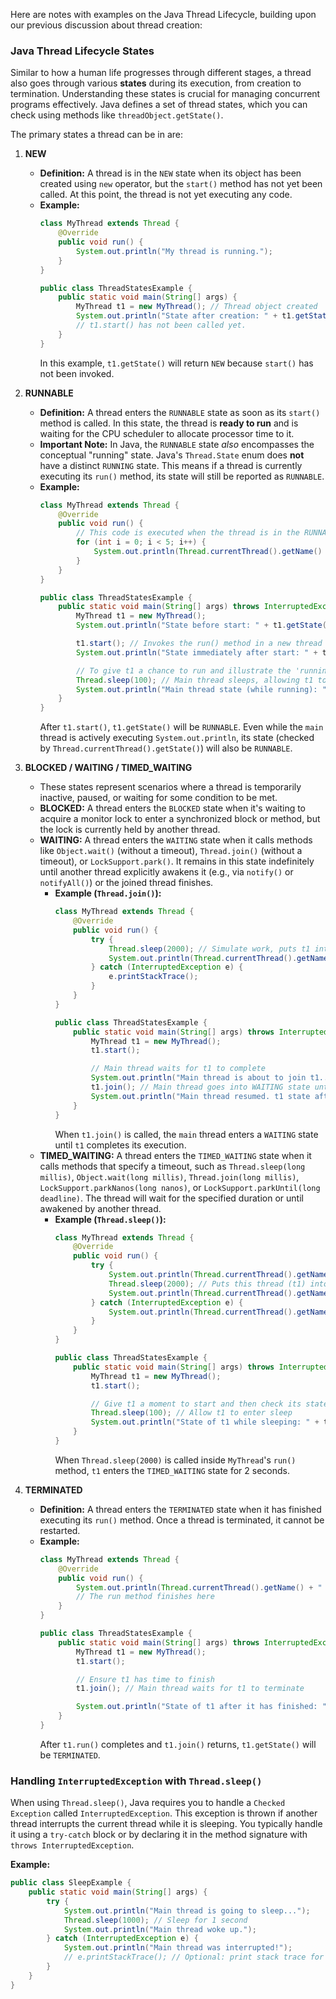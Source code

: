 Here are notes with examples on the Java Thread Lifecycle, building upon our previous discussion about thread creation:

### Java Thread Lifecycle States

Similar to how a human life progresses through different stages, a thread also goes through various **states** during its execution, from creation to termination. Understanding these states is crucial for managing concurrent programs effectively. Java defines a set of thread states, which you can check using methods like `threadObject.getState()`.

The primary states a thread can be in are:

1.  **NEW**
    *   **Definition:** A thread is in the `NEW` state when its object has been created using `new` operator, but the `start()` method has not yet been called. At this point, the thread is not yet executing any code.
    *   **Example:**
        ```java
        class MyThread extends Thread {
            @Override
            public void run() {
                System.out.println("My thread is running.");
            }
        }

        public class ThreadStatesExample {
            public static void main(String[] args) {
                MyThread t1 = new MyThread(); // Thread object created
                System.out.println("State after creation: " + t1.getState()); // Output: NEW
                // t1.start() has not been called yet.
            }
        }
        ```
        In this example, `t1.getState()` will return `NEW` because `start()` has not been invoked.

2.  **RUNNABLE**
    *   **Definition:** A thread enters the `RUNNABLE` state as soon as its `start()` method is called. In this state, the thread is **ready to run** and is waiting for the CPU scheduler to allocate processor time to it.
    *   **Important Note:** In Java, the `RUNNABLE` state *also* encompasses the conceptual "running" state. Java's `Thread.State` enum does **not** have a distinct `RUNNING` state. This means if a thread is currently executing its `run()` method, its state will still be reported as `RUNNABLE`.
    *   **Example:**
        ```java
        class MyThread extends Thread {
            @Override
            public void run() {
                // This code is executed when the thread is in the RUNNABLE (and executing) state
                for (int i = 0; i < 5; i++) {
                    System.out.println(Thread.currentThread().getName() + " running...");
                }
            }
        }

        public class ThreadStatesExample {
            public static void main(String[] args) throws InterruptedException { // Added for Thread.sleep()
                MyThread t1 = new MyThread();
                System.out.println("State before start: " + t1.getState()); // Output: NEW

                t1.start(); // Invokes the run() method in a new thread
                System.out.println("State immediately after start: " + t1.getState()); // Output: RUNNABLE

                // To give t1 a chance to run and illustrate the 'running' aspect
                Thread.sleep(100); // Main thread sleeps, allowing t1 to run
                System.out.println("Main thread state (while running): " + Thread.currentThread().getState()); // Output: RUNNABLE
            }
        }
        ```
        After `t1.start()`, `t1.getState()` will be `RUNNABLE`. Even while the `main` thread is actively executing `System.out.println`, its state (checked by `Thread.currentThread().getState()`) will also be `RUNNABLE`.

3.  **BLOCKED / WAITING / TIMED_WAITING**
    *   These states represent scenarios where a thread is temporarily inactive, paused, or waiting for some condition to be met.
    *   **BLOCKED:** A thread enters the `BLOCKED` state when it's waiting to acquire a monitor lock to enter a synchronized block or method, but the lock is currently held by another thread.
    *   **WAITING:** A thread enters the `WAITING` state when it calls methods like `Object.wait()` (without a timeout), `Thread.join()` (without a timeout), or `LockSupport.park()`. It remains in this state indefinitely until another thread explicitly awakens it (e.g., via `notify()` or `notifyAll()`) or the joined thread finishes.
        *   **Example (`Thread.join()`):**
            ```java
            class MyThread extends Thread {
                @Override
                public void run() {
                    try {
                        Thread.sleep(2000); // Simulate work, puts t1 into TIMED_WAITING for 2s
                        System.out.println(Thread.currentThread().getName() + " finished its work.");
                    } catch (InterruptedException e) {
                        e.printStackTrace();
                    }
                }
            }

            public class ThreadStatesExample {
                public static void main(String[] args) throws InterruptedException {
                    MyThread t1 = new MyThread();
                    t1.start();

                    // Main thread waits for t1 to complete
                    System.out.println("Main thread is about to join t1...");
                    t1.join(); // Main thread goes into WAITING state until t1 dies
                    System.out.println("Main thread resumed. t1 state after join: " + t1.getState()); // Output after t1 finishes: TERMINATED
                }
            }
            ```
            When `t1.join()` is called, the `main` thread enters a `WAITING` state until `t1` completes its execution.
    *   **TIMED_WAITING:** A thread enters the `TIMED_WAITING` state when it calls methods that specify a timeout, such as `Thread.sleep(long millis)`, `Object.wait(long millis)`, `Thread.join(long millis)`, `LockSupport.parkNanos(long nanos)`, or `LockSupport.parkUntil(long deadline)`. The thread will wait for the specified duration or until awakened by another thread.
        *   **Example (`Thread.sleep()`):**
            ```java
            class MyThread extends Thread {
                @Override
                public void run() {
                    try {
                        System.out.println(Thread.currentThread().getName() + " is going to sleep...");
                        Thread.sleep(2000); // Puts this thread (t1) into TIMED_WAITING state for 2 seconds
                        System.out.println(Thread.currentThread().getName() + " woke up.");
                    } catch (InterruptedException e) {
                        System.out.println(Thread.currentThread().getName() + " was interrupted.");
                    }
                }
            }

            public class ThreadStatesExample {
                public static void main(String[] args) throws InterruptedException {
                    MyThread t1 = new MyThread();
                    t1.start();

                    // Give t1 a moment to start and then check its state while sleeping
                    Thread.sleep(100); // Allow t1 to enter sleep
                    System.out.println("State of t1 while sleeping: " + t1.getState()); // Output: TIMED_WAITING
                }
            }
            ```
            When `Thread.sleep(2000)` is called inside `MyThread`'s `run()` method, `t1` enters the `TIMED_WAITING` state for 2 seconds.

4.  **TERMINATED**
    *   **Definition:** A thread enters the `TERMINATED` state when it has finished executing its `run()` method. Once a thread is terminated, it cannot be restarted.
    *   **Example:**
        ```java
        class MyThread extends Thread {
            @Override
            public void run() {
                System.out.println(Thread.currentThread().getName() + " is completing its task.");
                // The run method finishes here
            }
        }

        public class ThreadStatesExample {
            public static void main(String[] args) throws InterruptedException {
                MyThread t1 = new MyThread();
                t1.start();

                // Ensure t1 has time to finish
                t1.join(); // Main thread waits for t1 to terminate

                System.out.println("State of t1 after it has finished: " + t1.getState()); // Output: TERMINATED
            }
        }
        ```
        After `t1.run()` completes and `t1.join()` returns, `t1.getState()` will be `TERMINATED`.

### Handling `InterruptedException` with `Thread.sleep()`

When using `Thread.sleep()`, Java requires you to handle a `Checked Exception` called `InterruptedException`. This exception is thrown if another thread interrupts the current thread while it is sleeping. You typically handle it using a `try-catch` block or by declaring it in the method signature with `throws InterruptedException`.

**Example:**
```java
public class SleepExample {
    public static void main(String[] args) {
        try {
            System.out.println("Main thread is going to sleep...");
            Thread.sleep(1000); // Sleep for 1 second
            System.out.println("Main thread woke up.");
        } catch (InterruptedException e) {
            System.out.println("Main thread was interrupted!");
            // e.printStackTrace(); // Optional: print stack trace for debugging
        }
    }
}
```
